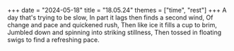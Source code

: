 +++
date = "2024-05-18"
title = "18.05.24"
themes = ["time", "rest"]
+++
A day that's trying to be slow,
In part it lags then finds a second wind,
Of change and pace and quickened rush,
Then like ice it fills a cup to brim,
Jumbled down and spinning into striking stillness,
Then tossed in floating swigs to find a refreshing pace.
